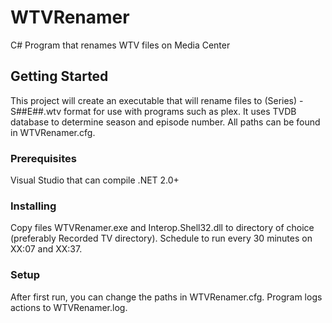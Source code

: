 # WTVRenamer
C# Program that renames WTV files on Media Center

## Getting Started
This project will create an executable that will rename files to (Series) - S##E##.wtv format for use with programs such as plex. 
It uses TVDB database to determine season and episode number. 
All paths can be found in WTVRenamer.cfg.

### Prerequisites
Visual Studio that can compile .NET 2.0+

### Installing
Copy files WTVRenamer.exe and Interop.Shell32.dll to directory of choice (preferably Recorded TV directory).
Schedule to run every 30 minutes on XX:07 and XX:37.

### Setup
After first run, you can change the paths in WTVRenamer.cfg.
Program logs actions to WTVRenamer.log.

